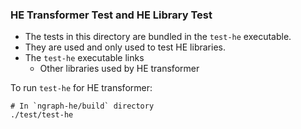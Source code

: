 ### HE Transformer Test and HE Library Test

- The tests in this directory are bundled in the `test-he` executable.
- They are used and only used to test HE libraries.
- The `test-he` executable links
  - Other libraries used by HE transformer

To run `test-he` for HE transformer:

```
# In `ngraph-he/build` directory
./test/test-he
```
